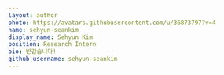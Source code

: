 ```yaml
---
layout: author
photo: https://avatars.githubusercontent.com/u/36873797?v=4
name: sehyun-seankim
display_name: Sehyun Kim
position: Research Intern
bio: 반갑습니다!
github_username: sehyun-seankim 
---
```

